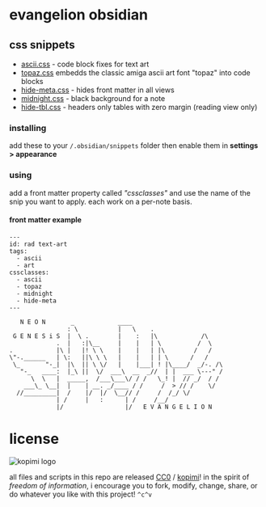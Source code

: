 # evangelion obsidian

## css snippets

- [ascii.css](https://github.com/xero/evangelion.obsidian/blob/snippets/ascii.css) - code block fixes for text art
- [topaz.css](https://github.com/xero/evangelion.obsidian/blob/snippets/topaz.css) embedds the classic amiga ascii art font "topaz" into code blocks
- [hide-meta.css](https://github.com/xero/evangelion.obsidian/blob/snippets/hide-meta.css) - hides front matter in all views
- [midnight.css](https://github.com/xero/evangelion.obsidian/blob/snippets/midnight.css) - black background for a note
- [hide-tbl.css](https://github.com/xero/evangelion.obsidian/blob/snippets/hide-tbl.css) - headers only tables with zero margin (reading view only)

### installing

add these to your `/.obsidian/snippets` folder then enable them in **settings > appearance**

### using

add a front matter property called _"cssclasses"_ and use the name of the snip you want to apply. each work on a per-note basis.

#### front matter example
```
---
id: rad text-art
tags:
  - ascii
  - art
cssclasses:
  - ascii
  - topaz
  - midnight
  - hide-meta
---
```

```
   N E O N       _            ____
                : \           |   \    .
 G E N E S i S  |  \ .        |    :   |\            /\
             .  |   :|\__     |    |   | \          /  \
.            |\ |   |! \ \    |    |   | |\        /   /
\"-.______   | \:   ||\ \ \   |    |   | | \      /   /
 \_       "-_|  |\  || \ \/   |    |___| ! |\____/  _/-. /\
   "-_   ____:  |_\ ||  \/  ___\  __  _//  | |  ___ \---" /
      \  \   |  _____,  /___\___\/ / /   \_! |  // _/  / /
    ___\_ \__|  |    | __. _/____ / /     /  > // /    \/
  //_________|  /    |/  |/  \__// /     /  /_/ \/
             | /     |   :      | /     /__/
             |/                 |/   E V A N G E L I O N
```

# license

![kopimi logo](https://gist.githubusercontent.com/xero/cbcd5c38b695004c848b73e5c1c0c779/raw/6b32899b0af238b17383d7a878a69a076139e72d/kopimi-sm.png)

all files and scripts in this repo are released [CC0](https://creativecommons.org/publicdomain/zero/1.0/) / [kopimi](https://kopimi.com)! in the spirit of _freedom of information_, i encourage you to fork, modify, change, share, or do whatever you like with this project! `^c^v`
